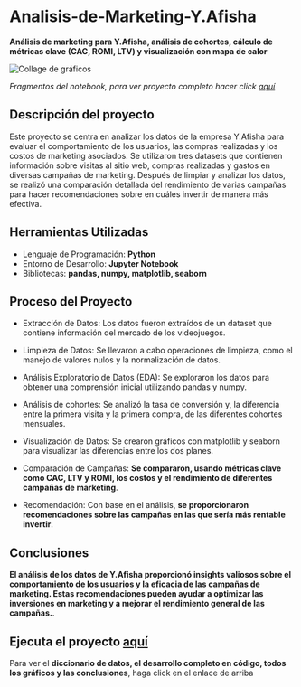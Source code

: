 # Analisis-de-Marketing-Y.Afisha
__Análisis de marketing para Y.Afisha, análisis de cohortes, cálculo de métricas clave (CAC, ROMI, LTV) y visualización con mapa de calor__

<image src="https://github.com/BastianLQ/Analisis-de-Marketing-Y.Afisha/blob/main/N8.jpg" alt="Collage de gráficos">

_Fragmentos del notebook, para ver proyecto completo hacer click [aquí](https://portfoliodabastianlopez.on.drv.tw/Portafolio/An%C3%A1lisis%20de%20Marketing%20Y.Afisha.html)_

## Descripción del proyecto
Este proyecto se centra en analizar los datos de la empresa Y.Afisha para evaluar el comportamiento de los usuarios, las compras realizadas y los costos de marketing asociados. Se utilizaron tres datasets que contienen información sobre visitas al sitio web, compras realizadas y gastos en diversas campañas de marketing. Después de limpiar y analizar los datos, se realizó una comparación detallada del rendimiento de varias campañas para hacer recomendaciones sobre en cuáles invertir de manera más efectiva.
  
## Herramientas Utilizadas
- Lenguaje de Programación: __Python__
- Entorno de Desarrollo: __Jupyter Notebook__
- Bibliotecas: __pandas, numpy, matplotlib, seaborn__
  
## Proceso del Proyecto
- Extracción de Datos: Los datos fueron extraídos de un dataset que contiene información del mercado de los videojuegos.
- Limpieza de Datos: Se llevaron a cabo operaciones de limpieza, como el manejo de valores nulos y la normalización de datos.
- Análisis Exploratorio de Datos (EDA): Se exploraron los datos para obtener una comprensión inicial utilizando pandas y numpy.
- Análisis de cohortes: Se analizó la tasa de conversión y, la diferencia entre la primera visita y la primera compra, de las diferentes cohortes mensuales.
- Visualización de Datos: Se crearon gráficos con matplotlib y seaborn para visualizar las diferencias entre los dos planes.
- Comparación de Campañas: __Se compararon, usando métricas clave como CAC, LTV y ROMI, los costos y el rendimiento de diferentes campañas de marketing__.

- Recomendación: Con base en el análisis, __se proporcionaron recomendaciones sobre las campañas en las que sería más rentable invertir__.
  
## Conclusiones
__El análisis de los datos de Y.Afisha proporcionó insights valiosos sobre el comportamiento de los usuarios y la eficacia de las campañas de marketing. Estas recomendaciones pueden ayudar a optimizar las inversiones en marketing y a mejorar el rendimiento general de las campañas.__.

## Ejecuta el proyecto [aquí](https://portfoliodabastianlopez.on.drv.tw/Portafolio/An%C3%A1lisis%20de%20Marketing%20Y.Afisha.html)
Para ver el __diccionario de datos, el desarrollo completo en código, todos los gráficos y las conclusiones__, haga click en el enlace de arriba
